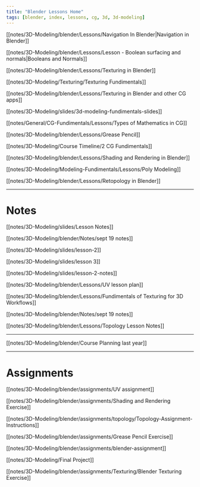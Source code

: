 ```yaml
---
title: "Blender Lessons Home"
tags: [blender, index, lessons, cg, 3d, 3d-modeling]
---
```


[[notes/3D-Modeling/blender/Lessons/Navigation In Blender|Navigation in Blender]]

[[notes/3D-Modeling/blender/Lessons/Lesson - Boolean surfacing and normals|Booleans and Normals]]

[[notes/3D-Modeling/blender/Lessons/Texturing in Blender]]

[[notes/3D-Modeling/Texturing/Texturing Fundimentals]]

[[notes/3D-Modeling/blender/Lessons/Texturing in Blender and other CG apps]]

[[notes/3D-Modeling/slides/3d-modeling-fundimentals-slides]]

[[notes/General/CG-Fundimentals/Lessons/Types of Mathematics in CG]]

[[notes/3D-Modeling/blender/Lessons/Grease Pencil]]

[[notes/3D-Modeling/Course Timeline/2 CG Fundimentals]]

[[notes/3D-Modeling/blender/Lessons/Shading and Rendering in Blender]]

[[notes/3D-Modeling/Modeling-Fundimentals/Lessons/Poly Modeling]]

[[notes/3D-Modeling/blender/Lessons/Retopology in Blender]]




---
# Notes
[[notes/3D-Modeling/slides/Lesson Notes]]

[[notes/3D-Modeling/blender/Notes/sept 19 notes]]

[[notes/3D-Modeling/slides/lesson-2]]

[[notes/3D-Modeling/slides/lesson 3]]

[[notes/3D-Modeling/slides/lesson-2-notes]]

[[notes/3D-Modeling/blender/Lessons/UV lesson plan]]

[[notes/3D-Modeling/blender/Lessons/Fundimentals of Texturing for 3D Workflows]]

[[notes/3D-Modeling/blender/Notes/sept 19 notes]]

[[notes/3D-Modeling/blender/Lessons/Topology Lesson Notes]]


---
[[notes/3D-Modeling/blender/Course Planning last year]]



---
# Assignments


[[notes/3D-Modeling/blender/assignments/UV assignment]]

[[notes/3D-Modeling/blender/assignments/Shading and Rendering Exercise]]

[[notes/3D-Modeling/blender/assignments/topology/Topology-Assignment-Instructions]]

[[notes/3D-Modeling/blender/assignments/Grease Pencil Exercise]]

[[notes/3D-Modeling/blender/assignments/blender-assignment]]

[[notes/3D-Modeling/Final Project]]

[[notes/3D-Modeling/blender/assignments/Texturing/Blender Texturing Exercise]]

